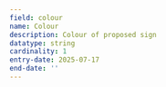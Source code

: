 ```yaml
---
field: colour
name: Colour
description: Colour of proposed sign
datatype: string
cardinality: 1
entry-date: 2025-07-17
end-date: ''
---
```

